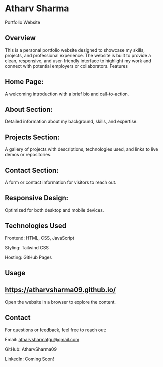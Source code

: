 # Atharv Sharma
Portfolio Website
## Overview
This is a personal portfolio website designed to showcase my skills, projects, and professional experience. The website is built to provide a clean, responsive, and user-friendly interface to highlight my work and connect with potential employers or collaborators.
Features

## Home Page:
A welcoming introduction with a brief bio and call-to-action.
## About Section:
Detailed information about my background, skills, and expertise.
## Projects Section:
 A gallery of projects with descriptions, technologies used, and links to live demos or repositories.
## Contact Section:
A form or contact information for visitors to reach out.
## Responsive Design:
Optimized for both desktop and mobile devices.

## Technologies Used

Frontend: HTML, CSS, JavaScript

Styling: Tailwind CSS

Hosting: GitHub Pages



## Usage
## https://atharvsharma09.github.io/

Open the website in a browser to explore the content.



## Contact
For questions or feedback, feel free to reach out:

Email: atharvsharmatgu@gmail.com

GitHub: AtharvSharma09

LinkedIn: Coming Soon!

